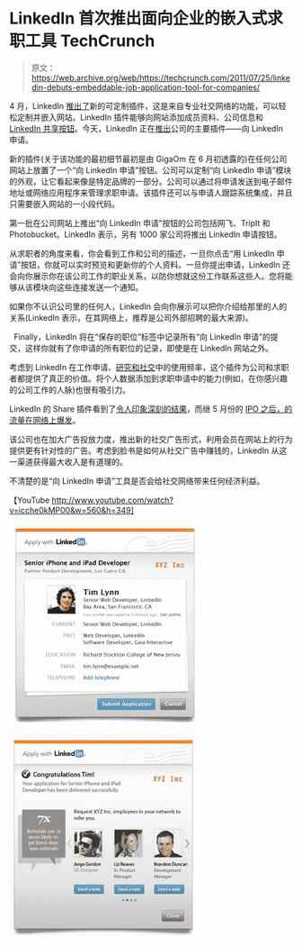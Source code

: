 # LinkedIn 首次推出面向企业的嵌入式求职工具 TechCrunch

> 原文：<https://web.archive.org/web/https://techcrunch.com/2011/07/25/linkedin-debuts-embeddable-job-application-tool-for-companies/>

4 月，LinkedIn [推出了](https://web.archive.org/web/20221006173818/https://beta.techcrunch.com/2011/04/06/linkedin-unveils-a-more-open-developer-platform-with-lightweight-customizable-plugins/)新的可定制插件，这是来自专业社交网络的功能，可以轻松定制并嵌入网站。LinkedIn 插件能够向网站添加成员资料、公司信息和 [LinkedIn 共享按钮](https://web.archive.org/web/20221006173818/https://beta.techcrunch.com/2010/11/30/linkedin-thinks-publishers-need-yet-another-share-this-button/)。今天，LinkedIn 正在[推出](https://web.archive.org/web/20221006173818/http://blog.linkedin.com/2011/07/24/apply-with-linkedin/)公司的主要插件——向 LinkedIn 申请。

新的插件(关于该功能的最初细节最初是由 GigaOm 在 6 月初透露的)在任何公司网站上放置了一个“向 LinkedIn 申请”按钮。公司可以定制“向 LinkedIn 申请”模块的外观，让它看起来像是特定品牌的一部分。公司可以通过将申请发送到电子邮件地址或网络应用程序来管理求职申请。该插件还可以与申请人跟踪系统集成，并且只需要嵌入网站的一小段代码。

第一批在公司网站上推出“向 LinkedIn 申请”按钮的公司包括网飞、TripIt 和 Photobucket。LinkedIn 表示，另有 1000 家公司将推出 LinkedIn 申请按钮。

从求职者的角度来看，你会看到工作和公司的描述，一旦你点击“用 LinkedIn 申请”按钮，你就可以实时预览和更新你的个人资料。一旦你提出申请，LinkedIn 还会向你展示你在该公司工作的职业关系，以防你想就这份工作联系这些人。您将能够从该模块向这些连接发送一个通知。

如果你不认识公司里的任何人，LinkedIn 会向你展示可以把你介绍给那里的人的关系(LinkedIn 表示，在其网络上，推荐是公司外部招聘的最大来源)。

  Finally，LinkedIn 将在“保存的职位”标签中记录所有“向 LinkedIn 申请”的提交，这样你就有了你申请的所有职位的记录，即使是在 LinkedIn 网站之外。

考虑到 LinkedIn 在工作申请、[研究和社交](https://web.archive.org/web/20221006173818/https://beta.techcrunch.com/2011/06/22/linkedin-men-are-more-savvy-networkers-than-women/)中的使用频率，这个插件为公司和求职者都提供了真正的价值。将个人数据添加到求职申请中的能力(例如，在你感兴趣的公司工作的人脉)也很有吸引力。

LinkedIn 的 Share 插件看到了[令人印象深刻的结果](https://web.archive.org/web/20221006173818/https://beta.techcrunch.com/2011/06/30/linkedin-traffic-twitter/)，而继 5 月份的 [IPO 之后，](https://web.archive.org/web/20221006173818/https://beta.techcrunch.com/2011/05/19/linkedin-ipo-shares-pop-84-percent-on-first-trade/)[的流量在网络上爆发](https://web.archive.org/web/20221006173818/https://beta.techcrunch.com/2011/07/08/linkedin-surpasses-myspace-for-u-s-visitors-to-become-no-2-social-network-twitter-not-far-behind/)。

该公司也在加大广告投放力度，推出新的社交广告形式，利用会员在网站上的行为提供更有针对性的广告。考虑到脸书是如何从社交广告中赚钱的，LinkedIn 从这一渠道获得最大收入是有道理的。

不清楚的是“向 LinkedIn 申请”工具是否会给社交网络带来任何经济利益。

【YouTube http://www.youtube.com/watch?v=icche0kMP00&w=560&h=349]

![](img/8417e602c4f89160ea2696b80f9cccaa.png)

![](img/53ab1f914f9e864923f3771558544424.png)